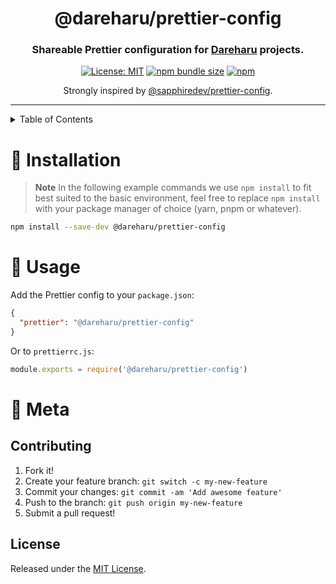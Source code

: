 <div align="center">

# @dareharu/prettier-config

### Shareable Prettier configuration for [Dareharu] projects.

[![License: MIT](https://img.shields.io/badge/License-MIT-blue.svg)](https://raw.githubusercontent.com/dareharu/prettier-config/main/LICENSE)
[![npm bundle size](https://img.shields.io/bundlephobia/min/@dareharu/prettier-config?logo=webpack&style=flat-square)](https://bundlephobia.com/result?p=@dareharu/prettier-config)
[![npm](https://img.shields.io/npm/v/@dareharu/prettier-config?color=crimson&logo=npm&style=flat-square)](https://www.npmjs.com/package/@dareharu/prettier-config)

Strongly inspired by [@sapphiredev/prettier-config](https://github.com/sapphiredev/utilities/tree/main/packages/prettier-config).

</div>

---

<details>
  <summary>Table of Contents</summary>

  -  [Installation](#🚀-installation)
  -  [Usage](#🌟-usage)
  -  [Meta](#🔗-meta)
      -  [Contributing](#contributing)
      -  [License](#license)

</details>

# 🚀 Installation

> **Note** In the following example commands we use `npm install` to fit best suited to the basic environment, feel free to replace `npm install` with your package manager of choice (yarn, pnpm or whatever).

```sh
npm install --save-dev @dareharu/prettier-config
```

# 🌟 Usage

Add the Prettier config to your `package.json`:

```json
{
  "prettier": "@dareharu/prettier-config"
}
```

Or to `prettierrc.js`:

```js
module.exports = require('@dareharu/prettier-config')
```

# 🔗 Meta

## Contributing

1. Fork it!
1. Create your feature branch: `git switch -c my-new-feature`
1. Commit your changes: `git commit -am 'Add awesome feature'`
1. Push to the branch: `git push origin my-new-feature`
1. Submit a pull request!

## License

Released under the [MIT License](LICENSE).

<!-- link dump -->

[Dareharu]: https://github.com/dareharu
